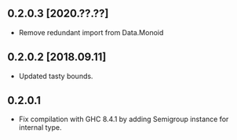 0.2.0.3 [2020.??.??]
--------------------
* Remove redundant import from Data.Monoid

0.2.0.2 [2018.09.11]
--------------------
* Updated tasty bounds.

0.2.0.1
-------
* Fix compilation with GHC 8.4.1 by adding Semigroup instance for internal
  type.
